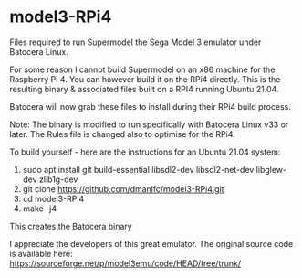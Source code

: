 # model3-RPi4
Files required to run Supermodel the Sega Model 3 emulator under Batocera Linux.

For some reason I cannot build Supermodel on an x86 machine for the Raspberry Pi 4.
You can however build it on the RPi4 directly.
This is the resulting binary & associated files built on a RPI4 running Ubuntu 21.04.

Batocera will now grab these files to install during their RPi4 build process.

Note: The binary is modified to run specifically with Batocera Linux v33 or later.
      The Rules file is changed also to optimise for the RPi4.
      
To build yourself - here are the instructions for an Ubuntu 21.04 system:

1. sudo apt install git build-essential libsdl2-dev libsdl2-net-dev libglew-dev zlib1g-dev
2. git clone https://github.com/dmanlfc/model3-RPi4.git
3. cd model3-RPi4
4. make -j4

This creates the Batocera binary

I appreciate the developers of this great emulator.
The original source code is available here:
https://sourceforge.net/p/model3emu/code/HEAD/tree/trunk/

